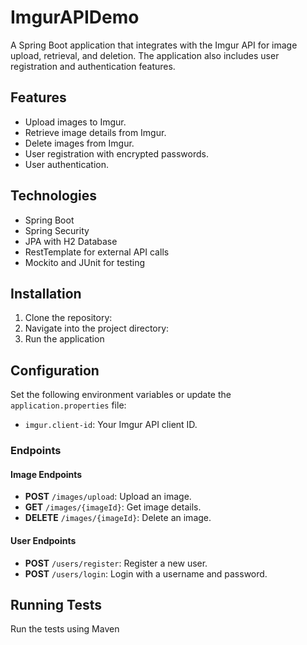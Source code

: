 # ImgurAPIDemo

A Spring Boot application that integrates with the Imgur API for image upload, retrieval, and deletion. The application also includes user registration and authentication features.

## Features
- Upload images to Imgur.
- Retrieve image details from Imgur.
- Delete images from Imgur.
- User registration with encrypted passwords.
- User authentication.

## Technologies
- Spring Boot
- Spring Security
- JPA with H2 Database
- RestTemplate for external API calls
- Mockito and JUnit for testing

## Installation

1. Clone the repository:
2. Navigate into the project directory:
3. Run the application
## Configuration

Set the following environment variables or update the `application.properties` file:

- `imgur.client-id`: Your Imgur API client ID.

### Endpoints

#### Image Endpoints
- **POST** `/images/upload`: Upload an image.
- **GET** `/images/{imageId}`: Get image details.
- **DELETE** `/images/{imageId}`: Delete an image.

#### User Endpoints
- **POST** `/users/register`: Register a new user.
- **POST** `/users/login`: Login with a username and password.

## Running Tests

Run the tests using Maven
